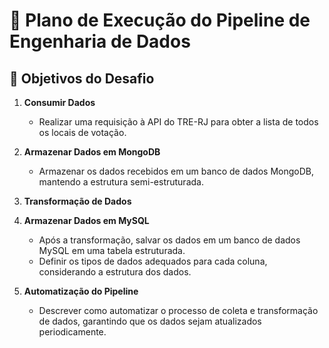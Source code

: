 # 🚀 Plano de Execução do Pipeline de Engenharia de Dados

## 🎯 Objetivos do Desafio
1. **Consumir Dados**
   - Realizar uma requisição à API do TRE-RJ para obter a lista de todos os locais de votação.

2. **Armazenar Dados em MongoDB**
   - Armazenar os dados recebidos em um banco de dados MongoDB, mantendo a estrutura semi-estruturada.

3. **Transformação de Dados**

4. **Armazenar Dados em MySQL**
   - Após a transformação, salvar os dados em um banco de dados MySQL em uma tabela estruturada.
   - Definir os tipos de dados adequados para cada coluna, considerando a estrutura dos dados.

6. **Automatização do Pipeline**
   - Descrever como automatizar o processo de coleta e transformação de dados, garantindo que os dados sejam atualizados periodicamente.
